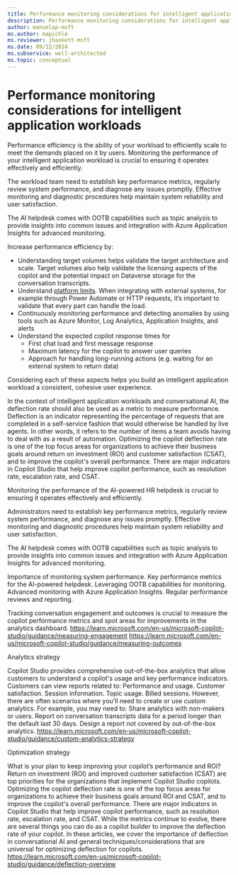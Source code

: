```yaml
---
title: Performance monitoring considerations for intelligent application workloads
description: Performance monitoring considerations for intelligent application workloads TODO
author: manuelap-msft
ms.author: mapichle
ms.reviewer: jhaskett-msft
ms.date: 09/12/2024
ms.subservice: well-architected
ms.topic: conceptual
---
```


# Performance monitoring considerations for intelligent application workloads

Performance efficiency is the ability of your workload to efficiently scale to meet the demands placed on it by users. Monitoring the performance of your intelligent application workload is crucial to ensuring it operates effectively and efficiently.

The workload team need to establish key performance metrics, regularly review system performance, and diagnose any issues promptly. Effective monitoring and diagnostic procedures help maintain system reliability and user satisfaction. 

The AI helpdesk comes with OOTB capabilities such as topic analysis to provide insights into common issues and integration with Azure Application Insights for advanced monitoring.


Increase performance efficiency by:

- Understanding target volumes helps validate the target architecture and scale. Target volumes also help validate the licensing aspects of the copilot and the potential impact on Dataverse storage for the conversation transcripts.
- Understand [platform limits](/microsoft-copilot-studio/requirements-quotas). When integrating with external systems, for example through Power Automate or HTTP requests, it’s important to validate that every part can handle the load.
- Continuously monitoring performance and detecting anomalies by using tools such as Azure Monitor, Log Analytics, Application Insights, and alerts
- Understand the expected copilot response times for
  - First chat load and first message response
  - Maximum latency for the copilot to answer user queries
  - Approach for handling long-running actions (e.g. waiting for an external system to return data)

Considering each of these aspects helps you build an intelligent application workload a consistent, cohesive user experience.

In the context of intelligent application workloads and conversational AI, the deflection rate should also be used as a metric to measure performance. Deflection is an indicator representing the percentage of requests that are completed in a self-service fashion that would otherwise be handled by live agents. In other words, it refers to the number of items a team avoids having to deal with as a result of automation. Optimizing the copilot deflection rate is one of the top focus areas for organizations to achieve their business goals around return on investment (ROI) and customer satisfaction (CSAT), and to improve the copilot's overall performance. There are major indicators in Copilot Studio that help improve copilot performance, such as resolution rate, escalation rate, and CSAT.

Monitoring the performance of the AI-powered HR helpdesk is crucial to ensuring it operates effectively and efficiently. 

Administrators need to establish key performance metrics, regularly review system performance, and diagnose any issues promptly. Effective monitoring and diagnostic procedures help maintain system reliability and user satisfaction. 

The AI helpdesk comes with OOTB capabilities such as topic analysis to provide insights into common issues and integration with Azure Application Insights for advanced monitoring.

Importance of monitoring system performance.
Key performance metrics for the AI-powered helpdesk.
Leveraging OOTB capabilities for monitoring.
Advanced monitoring with Azure Application Insights.
Regular performance reviews and reporting.

Tracking conversation engagement and outcomes is crucial to measure the copilot performance metrics and spot areas for improvements in the analytics dashboard.
https://learn.microsoft.com/en-us/microsoft-copilot-studio/guidance/measuring-engagement
https://learn.microsoft.com/en-us/microsoft-copilot-studio/guidance/measuring-outcomes

Analytics strategy

Copilot Studio provides comprehensive out-of-the-box analytics that allow customers to understand a copilot's usage and key performance indicators.
Customers can view reports related to:
Performance and usage.
Customer satisfaction.
Session information.
Topic usage.
Billed sessions.
However, there are often scenarios where you'll need to create or use custom analytics. For example, you may need to:
Share analytics with non-makers or users.
Report on conversation transcripts data for a period longer than the default last 30 days.
Design a report not covered by out-of-the-box analytics.
https://learn.microsoft.com/en-us/microsoft-copilot-studio/guidance/custom-analytics-strategy

Optimization strategy

What is your plan to keep improving your copilot’s performance and ROI?
Return on investment (ROI) and improved customer satisfaction (CSAT) are top priorities for the organizations that implement Copilot Studio copilots.
Optimizing the copilot deflection rate is one of the top focus areas for organizations to achieve their business goals around ROI and CSAT, and to improve the copilot's overall performance. There are major indicators in Copilot Studio that help improve copilot performance, such as resolution rate, escalation rate, and CSAT.
While the metrics continue to evolve, there are several things you can do as a copilot builder to improve the deflection rate of your copilot. In these articles, we cover the importance of deflection in conversational AI and general techniques/considerations that are universal for optimizing deflection for copilots.
https://learn.microsoft.com/en-us/microsoft-copilot-studio/guidance/deflection-overview
